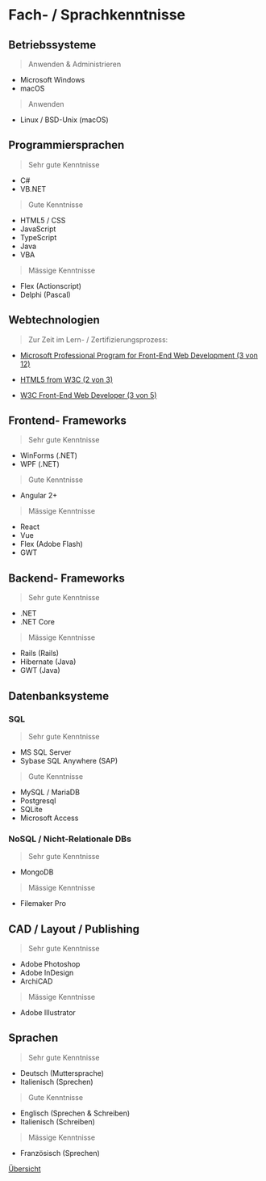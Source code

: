 # <a name="4"></a>Fach- / Sprachkenntnisse

<div class="page"/>

## Betriebssysteme

> Anwenden & Administrieren

* Microsoft Windows
* macOS

> Anwenden

* Linux / BSD-Unix (macOS)

## Programmiersprachen

> Sehr gute Kenntnisse

* C#
* VB.NET

> Gute Kenntnisse

* HTML5 / CSS
* JavaScript
* TypeScript
* Java
* VBA

> Mässige Kenntnisse

* Flex (Actionscript)
* Delphi (Pascal)

## Webtechnologien

> Zur Zeit im Lern- / Zertifizierungsprozess:

* [Microsoft Professional Program for Front-End Web Development (3 von 12)](https://academy.microsoft.com/en-us/professional-program/tracks/front-end-development)

* [HTML5 from W3C (2 von 3)](https://credentials.edx.org/records/programs/shared/8949ac2a95bc40e5b8a93fefbfcfb340/)
* [W3C Front-End Web Developer (3 von 5)](https://credentials.edx.org/records/programs/shared/ec6cf99790064cbaaccaf6d99578a361/)


## Frontend- Frameworks

> Sehr gute Kenntnisse

* WinForms (.NET)
* WPF (.NET)

> Gute Kenntnisse

* Angular 2+

> Mässige Kenntnisse

* React
* Vue
* Flex (Adobe Flash)
* GWT

## Backend- Frameworks

> Sehr gute Kenntnisse

* .NET
* .NET Core

> Mässige Kenntnisse

* Rails (Rails)
* Hibernate (Java)
* GWT (Java)

## Datenbanksysteme

### SQL

> Sehr gute Kenntnisse

* MS SQL Server
* Sybase SQL Anywhere (SAP)

> Gute Kenntnisse

* MySQL / MariaDB
* Postgresql
* SQLite
* Microsoft Access

### NoSQL / Nicht-Relationale DBs

> Sehr gute Kenntnisse

* MongoDB

> Mässige Kenntnisse

* Filemaker Pro

## CAD / Layout / Publishing

> Sehr gute Kenntnisse

* Adobe Photoshop
* Adobe InDesign
* ArchiCAD

> Mässige Kenntnisse

* Adobe Illustrator

## Sprachen

> Sehr gute Kenntnisse

* Deutsch (Muttersprache)
* Italienisch (Sprechen)

> Gute Kenntnisse

* Englisch (Sprechen & Schreiben)
* Italienisch (Schreiben)

> Mässige Kenntnisse

* Französisch (Sprechen)

<div class="page"/>

[Übersicht](README.md)
